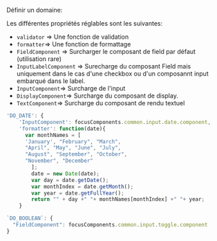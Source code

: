 Définir un domaine:

Les différentes propriétés réglables sont les suivantes:
- `validator` => Une fonction de validation
- `formatter`=> Une fonction de formattage
- `FieldComponent` => Surcharger le composant de field par défaut (utilisation rare)
- `InputLabelComponent` => Surecharge du composant Field mais uniquement dans le cas d'une checkbox ou d'un composannt input embarqué dans le label.
- `InputComponent`=> Surcharge de l'input
- `DisplayComponent`=> Surcharge du composant de display.
- `TextComponent`=> Surcharge du composant de rendu textuel



```javascript
'DO_DATE': {
    'InputComponent': focusComponents.common.input.date.component,
    'formatter': function(date){
      var monthNames = [
      'January', "February", "March",
      "April", "May", "June", "July",
      "August", "September", "October",
      "November", "December"
        ];
        date = new Date(date);
        var day = date.getDate();
        var monthIndex = date.getMonth();
        var year = date.getFullYear();
        return "" + day +" "+ monthNames[monthIndex] +" "+ year;
    }

`DO_BOOLEAN`: {
  "FieldComponent": focusComponents.common.input.toggle.component
}

```
